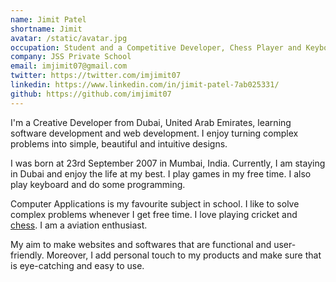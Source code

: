 ```yaml
---
name: Jimit Patel
shortname: Jimit
avatar: /static/avatar.jpg
occupation: Student and a Competitive Developer, Chess Player and Keyboardist
company: JSS Private School
email: imjimit07@gmail.com
twitter: https://twitter.com/imjimit07
linkedin: https://www.linkedin.com/in/jimit-patel-7ab025331/
github: https://github.com/imjimit07
---
```


I'm a Creative Developer from Dubai, United Arab Emirates, learning software development and web development. I enjoy turning complex problems into simple, beautiful and intuitive designs.

I was born at 23rd September 2007 in Mumbai, India. Currently, I am staying in Dubai and enjoy the life at my best. I play games in my free time. I also play keyboard and do some programming.

Computer Applications is my favourite subject in school. I like to solve complex problems whenever I get free time. I love playing cricket and [chess](https://lichess.org/@/imjimit07). I am a aviation enthusiast.

My aim to make websites and softwares that are functional and user-friendly. Moreover, I add personal touch to my products and make sure that is eye-catching and easy to use.
